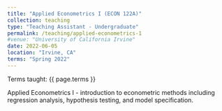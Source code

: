 ```yaml
---
title: "Applied Econometrics I (ECON 122A)"
collection: teaching
type: "Teaching Assistant - Undergraduate"
permalink: /teaching/applied-econometrics-1
#venue: "University of California Irvine"
date: 2022-06-05
location: "Irvine, CA"
terms: "Spring 2022"
---
```


Terms taught: {{ page.terms }}

Applied Econometrics I - introduction to econometric methods including regression analysis, hypothesis testing, and model specification.
